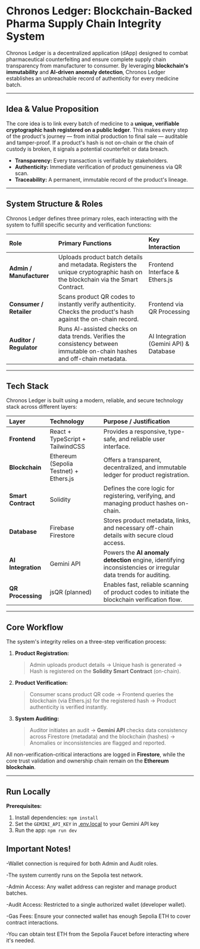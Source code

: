 # Chronos Ledger: Blockchain-Backed Pharma Supply Chain Integrity System

Chronos Ledger is a decentralized application (dApp) designed to combat pharmaceutical counterfeiting and ensure complete supply chain transparency from manufacturer to consumer. By leveraging **blockchain's immutability** and **AI-driven anomaly detection**, Chronos Ledger establishes an unbreachable record of authenticity for every medicine batch.

---

## Idea & Value Proposition

The core idea is to link every batch of medicine to a **unique, verifiable cryptographic hash registered on a public ledger**. This makes every step of the product's journey — from initial production to final sale — auditable and tamper-proof. If a product's hash is not on-chain or the chain of custody is broken, it signals a potential counterfeit or data breach.

* **Transparency:** Every transaction is verifiable by stakeholders.
* **Authenticity:** Immediate verification of product genuineness via QR scan.
* **Traceability:** A permanent, immutable record of the product's lineage.

---

## System Structure & Roles

Chronos Ledger defines three primary roles, each interacting with the system to fulfill specific security and verification functions:

| Role | Primary Functions | Key Interaction |
| :--- | :--- | :--- |
| **Admin / Manufacturer** | Uploads product batch details and metadata. Registers the unique cryptographic hash on the blockchain via the Smart Contract. | Frontend Interface & Ethers.js |
| **Consumer / Retailer** | Scans product QR codes to instantly verify authenticity. Checks the product's hash against the on-chain record. | Frontend via QR Processing |
| **Auditor / Regulator** | Runs AI-assisted checks on data trends. Verifies the consistency between immutable on-chain hashes and off-chain metadata. | AI Integration (Gemini API) & Database |

---

## Tech Stack

Chronos Ledger is built using a modern, reliable, and secure technology stack across different layers:

| Layer | Technology | Purpose / Justification |
| :--- | :--- | :--- |
| **Frontend** | React + TypeScript + TailwindCSS | Provides a responsive, type-safe, and reliable user interface. |
| **Blockchain** | Ethereum (Sepolia Testnet) + Ethers.js | Offers a transparent, decentralized, and immutable ledger for product registration. |
| **Smart Contract** | Solidity | Defines the core logic for registering, verifying, and managing product hashes on-chain. |
| **Database** | Firebase Firestore | Stores product metadata, links, and necessary off-chain details with secure cloud access. |
| **AI Integration** | Gemini API | Powers the **AI anomaly detection** engine, identifying inconsistencies or irregular data trends for auditing. |
| **QR Processing** | jsQR (planned) | Enables fast, reliable scanning of product codes to initiate the blockchain verification flow. |

---

##  Core Workflow

The system's integrity relies on a three-step verification process:

1.  **Product Registration:**
    > Admin uploads product details $\rightarrow$ Unique hash is generated $\rightarrow$ Hash is registered on the **Solidity Smart Contract** (on-chain).
2.  **Product Verification:**
    > Consumer scans product QR code $\rightarrow$ Frontend queries the blockchain (via Ethers.js) for the registered hash $\rightarrow$ Product authenticity is verified instantly.
3.  **System Auditing:**
    > Auditor initiates an audit $\rightarrow$ **Gemini API** checks data consistency across Firestore (metadata) and the blockchain (hashes) $\rightarrow$ Anomalies or inconsistencies are flagged and reported.

All non-verification-critical interactions are logged in **Firestore**, while the core trust validation and ownership chain remain on the **Ethereum blockchain**.

---

## Run Locally

**Prerequisites:**  



1. Install dependencies:
   `npm install`
2. Set the `GEMINI_API_KEY` in [.env.local](.env.local) to your Gemini API key
3. Run the app:
   `npm run dev`

## Important Notes!

-Wallet connection is required for both Admin and Audit roles.

-The system currently runs on the Sepolia test network.

-Admin Access: Any wallet address can register and manage product batches.

-Audit Access: Restricted to a single authorized wallet (developer wallet).

-Gas Fees: Ensure your connected wallet has enough Sepolia ETH to cover contract interactions.

-You can obtain test ETH from the Sepolia Faucet
 before interacting where it's needed.
